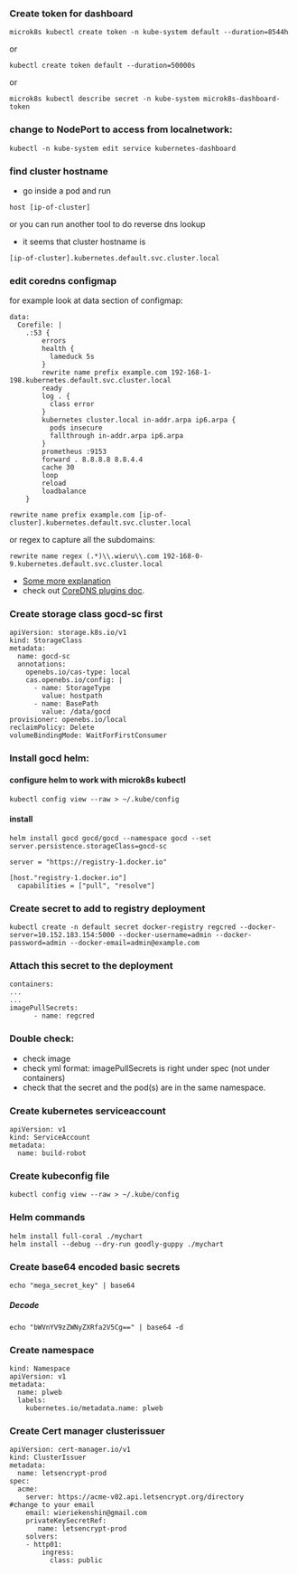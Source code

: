 ### Create token for dashboard

```
microk8s kubectl create token -n kube-system default --duration=8544h
```
or
```
kubectl create token default --duration=50000s
```
or
```
microk8s kubectl describe secret -n kube-system microk8s-dashboard-token
```
### change to NodePort to access from localnetwork:
```
kubectl -n kube-system edit service kubernetes-dashboard
```

### find cluster hostname
- go inside a pod and run
```
host [ip-of-cluster]
```
or you can run another tool to do reverse dns lookup

- it seems that cluster hostname is 
```
[ip-of-cluster].kubernetes.default.svc.cluster.local
```

### edit coredns configmap
for example look at data section of configmap:
```
data:
  Corefile: |
    .:53 {
        errors
        health {
          lameduck 5s
        }
        rewrite name prefix example.com 192-168-1-198.kubernetes.default.svc.cluster.local
        ready
        log . {
          class error
        }
        kubernetes cluster.local in-addr.arpa ip6.arpa {
          pods insecure
          fallthrough in-addr.arpa ip6.arpa
        }
        prometheus :9153
        forward . 8.8.8.8 8.8.4.4 
        cache 30
        loop
        reload
        loadbalance
    }
```

```
rewrite name prefix example.com [ip-of-cluster].kubernetes.default.svc.cluster.local
```
or regex to capture all the subdomains:
```
rewrite name regex (.*)\\.wieru\\.com 192-168-0-9.kubernetes.default.svc.cluster.local
```

- [Some more explanation](https://therubyist.org/2021/02/20/cert-manager-nat-loopback-and-coredns/)
- check out [CoreDNS plugins doc](https://coredns.io/plugins/rewrite/).

### Create storage class gocd-sc first
```
apiVersion: storage.k8s.io/v1
kind: StorageClass
metadata:
  name: gocd-sc
  annotations:
    openebs.io/cas-type: local
    cas.openebs.io/config: |
      - name: StorageType
        value: hostpath
      - name: BasePath
        value: /data/gocd
provisioner: openebs.io/local
reclaimPolicy: Delete
volumeBindingMode: WaitForFirstConsumer
```

### Install gocd helm:

#### configure helm to work with microk8s kubectl
```
kubectl config view --raw > ~/.kube/config
```
#### install
```
helm install gocd gocd/gocd --namespace gocd --set server.persistence.storageClass=gocd-sc
```

```
server = "https://registry-1.docker.io"

[host."registry-1.docker.io"]
  capabilities = ["pull", "resolve"]
```

### Create secret to add to registry deployment
```
kubectl create -n default secret docker-registry regcred --docker-server=10.152.183.154:5000 --docker-username=admin --docker-password=admin --docker-email=admin@example.com
```
### Attach this secret to the deployment
```
containers:
...
...
imagePullSecrets:
      - name: regcred
```

### Double check:
- check image
- check yml format: imagePullSecrets is right under spec (not under containers)
- check that the secret and the pod(s) are in the same namespace.

### Create kubernetes serviceaccount
```
apiVersion: v1
kind: ServiceAccount
metadata:
  name: build-robot
```

### Create kubeconfig file

```
kubectl config view --raw > ~/.kube/config
```

### Helm commands

```
helm install full-coral ./mychart
helm install --debug --dry-run goodly-guppy ./mychart
```

### Create base64 encoded basic secrets

```
echo "mega_secret_key" | base64
```

##### Decode 

```
echo "bWVnYV9zZWNyZXRfa2V5Cg==" | base64 -d
```

### Create namespace

```
kind: Namespace
apiVersion: v1
metadata:
  name: plweb
  labels:
    kubernetes.io/metadata.name: plweb
```

### Create Cert manager clusterissuer

```
apiVersion: cert-manager.io/v1
kind: ClusterIssuer
metadata:
  name: letsencrypt-prod
spec:
  acme:
    server: https://acme-v02.api.letsencrypt.org/directory
#change to your email
    email: wieriekenshin@gmail.com
    privateKeySecretRef:
       name: letsencrypt-prod
    solvers:
    - http01:
        ingress:
          class: public
```

